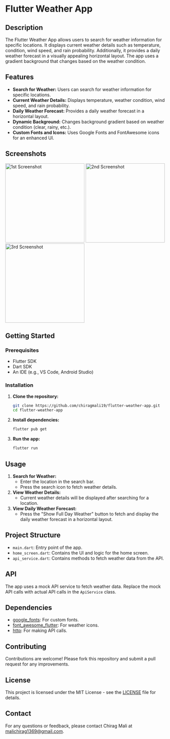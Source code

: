 # Flutter Weather App

## Description
The Flutter Weather App allows users to search for weather information for specific locations. It displays current weather details such as temperature, condition, wind speed, and rain probability. Additionally, it provides a daily weather forecast in a visually appealing horizontal layout. The app uses a gradient background that changes based on the weather condition.

## Features
- **Search for Weather:** Users can search for weather information for specific locations.
- **Current Weather Details:** Displays temperature, weather condition, wind speed, and rain probability.
- **Daily Weather Forecast:** Provides a daily weather forecast in a horizontal layout.
- **Dynamic Background:** Changes background gradient based on weather condition (clear, rainy, etc.).
- **Custom Fonts and Icons:** Uses Google Fonts and FontAwesome icons for an enhanced UI.

## Screenshots

<img src="https://github.com/user-attachments/assets/e3a20daa-ff12-4152-8b88-fcf466ee6c19" alt="1st Screenshot" width="250"/>
<img src="https://github.com/user-attachments/assets/0de68b3d-f576-4c89-8bfe-1b9e829376ad" alt="2nd Screenshot" width="250"/>
<img src="https://github.com/user-attachments/assets/5065de4c-75b8-4aa0-87bd-ceaecae5a369" alt="3rd Screenshot" width="250"/>

## Getting Started

### Prerequisites
- Flutter SDK
- Dart SDK
- An IDE (e.g., VS Code, Android Studio)

### Installation
1. **Clone the repository:**
    ```bash
    git clone https://github.com/chiragmali19/flutter-weather-app.git
    cd flutter-weather-app
    ```
2. **Install dependencies:**
    ```bash
    flutter pub get
    ```
3. **Run the app:**
    ```bash
    flutter run
    ```

## Usage
1. **Search for Weather:**
    - Enter the location in the search bar.
    - Press the search icon to fetch weather details.
2. **View Weather Details:**
    - Current weather details will be displayed after searching for a location.
3. **View Daily Weather Forecast:**
    - Press the "Show Full Day Weather" button to fetch and display the daily weather forecast in a horizontal layout.

## Project Structure
- `main.dart`: Entry point of the app.
- `home_screen.dart`: Contains the UI and logic for the home screen.
- `api_service.dart`: Contains methods to fetch weather data from the API.

## API
The app uses a mock API service to fetch weather data. Replace the mock API calls with actual API calls in the `ApiService` class.

## Dependencies
- [google_fonts](https://pub.dev/packages/google_fonts): For custom fonts.
- [font_awesome_flutter](https://pub.dev/packages/font_awesome_flutter): For weather icons.
- [http](https://pub.dev/packages/http): For making API calls.

## Contributing
Contributions are welcome! Please fork this repository and submit a pull request for any improvements.

## License
This project is licensed under the MIT License - see the [LICENSE](LICENSE) file for details.

## Contact
For any questions or feedback, please contact Chirag Mali at [malichirag1369@gmail.com](mailto:malichirag1369@gmail.com).
